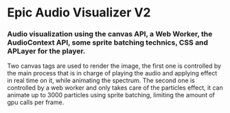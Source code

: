 
# Epic Audio Visualizer V2

### Audio visualization using the canvas API, a Web Worker, the AudioContext API, some sprite batching technics, CSS and APLayer for the player.

Two canvas tags are used to render the image, the first one is controlled by the main process that is in
charge of playing the audio and applying effect in real time on it, while animating the spectrum. The second
one is controlled by a web worker and only takes care of the particles effect, it can animate up to 3000
particles using sprite batching, limiting the amount of gpu calls per frame.